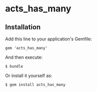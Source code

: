 # acts_has_many

## Installation

Add this line to your application's Gemfile:

    gem 'acts_has_many'

And then execute:

    $ bundle

Or install it yourself as:

    $ gem install acts_has_many
